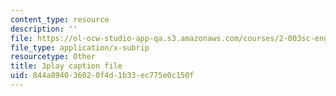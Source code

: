 ```yaml
---
content_type: resource
description: ''
file: https://ol-ocw-studio-app-qa.s3.amazonaws.com/courses/2-003sc-engineering-dynamics-fall-2011/844a894036020f4d1b33ec775e0c150f_63sIgMvBuEQ.srt
file_type: application/x-subrip
resourcetype: Other
title: 3play caption file
uid: 844a8940-3602-0f4d-1b33-ec775e0c150f
---
```

